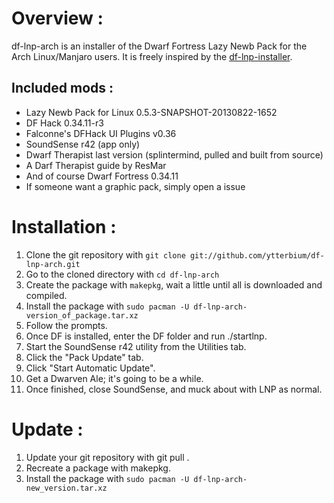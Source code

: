 Overview :
===========
 
df-lnp-arch is an installer of the Dwarf Fortress Lazy Newb Pack for the Arch Linux/Manjaro users.
It is freely inspired by the [df-lnp-installer](https://github.com/andrewd18/df-lnp-installer).

Included mods :
----------------

* Lazy Newb Pack for Linux 0.5.3-SNAPSHOT-20130822-1652
* DF Hack 0.34.11-r3
* Falconne's DFHack UI Plugins v0.36
* SoundSense r42 (app only)
* Dwarf Therapist last version (splintermind, pulled and built from source)
* A Darf Therapist guide by ResMar
* And of course Dwarf Fortress 0.34.11
* If someone want a graphic pack, simply open a issue

Installation :
==============

1. Clone the git repository with `git clone git://github.com/ytterbium/df-lnp-arch.git`
2. Go to the cloned directory with `cd df-lnp-arch`
3. Create the package with `makepkg`, wait a little until all is downloaded and compiled.
4. Install the package with `sudo pacman -U df-lnp-arch-version_of_package.tar.xz`
5. Follow the prompts.
6. Once DF is installed, enter the DF folder and run ./startlnp.
7. Start the SoundSense r42 utility from the Utilities tab.
8. Click the "Pack Update" tab.
9. Click "Start Automatic Update".
10. Get a Dwarven Ale; it's going to be a while.
11. Once finished, close SoundSense, and muck about with LNP as normal.

Update :
=======

1. Update your git repository with git pull .
2. Recreate a package with makepkg.
3. Install the package with `sudo pacman -U df-lnp-arch-new_version.tar.xz`
